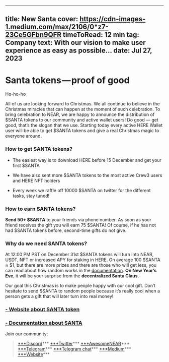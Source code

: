 -----
title: New Santa
cover: https://cdn-images-1.medium.com/max/2106/0*z7-23Ce5GFbn9QFR
timeToRead: 12 min
tag: Company
text: With our vision to make user experience as easy as possible...
date: Jul 27, 2023
-----

# Santa tokens — proof of good

Ho-ho-ho

All of us are looking forward to Christmas. We all continue to believe in the Christmas miracles that can happen at the moment of such celebration. To bring celebration to NEAR, we are happy to announce the distribution of $SANTA tokens to our community and active wallet users! 
Do good — get good, that’s the slogan that we use. Starting today every active HERE Wallet user will be able to get $SANTA tokens and give a real Christmas magic to everyone around.

### How to get SANTA tokens?

* The easiest way is to download HERE before 15 December and get your first $SANTA

* We have also sent more $SANTA tokens to the most active Crew3 users and HERE NFT holders

* Every week we raffle off 10000 $SANTA on twitter for the different tasks, stay tuned!

### How to earn SANTA tokens?

**Send 50+ $SANTA** to your friends via phone number. As soon as your friend receives the gift you will earn 75 $SANTA! Of course, if he has not had $SANTA tokens before, second-time gifts do not give.

### Why do we need SANTA tokens?

At 12:00 PM PST on December 31st $SANTA tokens will turn into NEAR, USDT, NFT or increased APY for staking in HERE. On average 100 $SANTA **≈** $1, but there are more prizes and there are those who will get less, you can read about how random works in the [documentation](https://docs.herewallet.app/partners/santa-token). **On New Year’s Eve**, it will be your surprise from the **decentralized Santa Claus**.

Our goal this Christmas is to make people happy with our cool gift. Don’t hesitate to send $SANTA to random people because it’s really cool when a person gets a gift that will later turn into real money!

### [- Website about SANTA token](https://herewallet.app/santa/)

### [- Documentation about SANTA](https://docs.herewallet.app/partners/santa-token)

Join our community:
> [***Discord](https://discord.com/invite/8Q3gw3gsD2)***
> [***Twitter](https://twitter.com/here_wallet)***
> [***AwesomeNEAR](https://awesomenear.com/here-wallet)***
> [***Telegram](https://t.me/herewallet)***
> [***Telegram chat](https://t.me/herewalletchat)***
> [***Medium](https://medium.com/@nearhere)***
> [***Website](https://herewallet.app/)***
